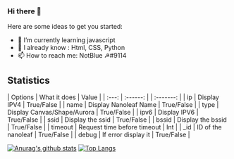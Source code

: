 ### Hi there 👋

Here are some ideas to get you started:

- 🌱 I’m currently learning javascript
- 👯 I already know : Html, CSS, Python
- 📫 How to reach me: NotBlue ☭#9114

## Statistics

| Options | What it does  | Value |
| :---: | :------: | | :-------: |
| ip | Display IPV4 | True/False |
| name | Display Nanoleaf Name | True/False |
| type | Display Canvas/Shape/Aurora | True/False |
| ipv6 | Display IPV6 | True/False |
| ssid | Display the ssid | True/False |
| bssid | Display the bssid | True/False |
| timeout | Request time before timeout | Int |
| _id | ID of the nanoleaf | True/False |
| debug | If error display it  | True/False |


[![Anurag's github stats](https://github-readme-stats.vercel.app/api?username=NotBlue-Dev&show_icons=true&theme=onedark)](https://github.com/anuraghazra/github-readme-stats)
[![Top Langs](https://github-readme-stats.vercel.app/api/top-langs/?username=NotBlue-Dev&theme=onedark)](https://github.com/anuraghazra/github-readme-stats)
